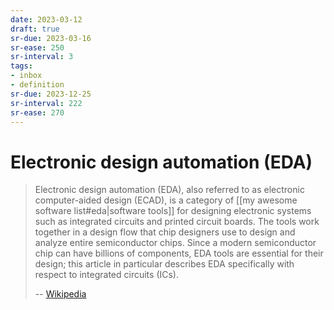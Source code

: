```yaml
---
date: 2023-03-12
draft: true
sr-due: 2023-03-16
sr-ease: 250
sr-interval: 3
tags:
- inbox
- definition
sr-due: 2023-12-25
sr-interval: 222
sr-ease: 270
---
```


# Electronic design automation (EDA)

> Electronic design automation (EDA), also referred to as electronic
> computer-aided design (ECAD), is a category of
> [[my awesome software list#eda|software tools]] for designing electronic
> systems such as integrated circuits and printed circuit boards. The tools work
> together in a design flow that chip designers use to design and analyze entire
> semiconductor chips. Since a modern semiconductor chip can have billions of
> components, EDA tools are essential for their design; this article in
> particular describes EDA specifically with respect to integrated circuits
> (ICs).
>
> -- [Wikipedia](https://en.wikipedia.org/wiki/Electronic_design_automation)
